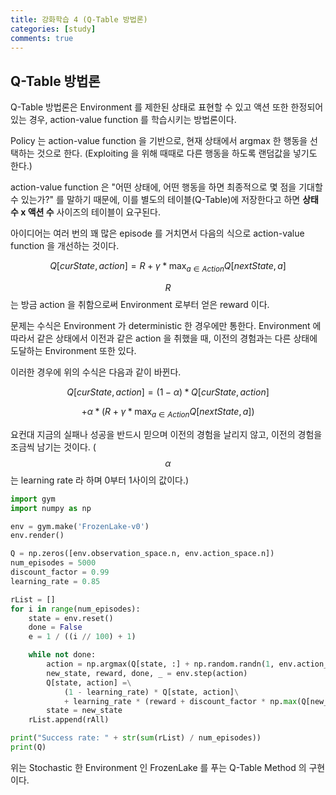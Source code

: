 ```yaml
---
title: 강화학습 4 (Q-Table 방법론)
categories: [study]
comments: true
---
```


## Q-Table 방법론

Q-Table 방법론은 Environment 를 제한된 상태로 표현할 수 있고 액션 또한 한정되어 있는 경우, action-value function 를 학습시키는 방법론이다.

Policy 는 action-value function 을 기반으로, 현재 상태에서 argmax 한 행동을 선택하는 것으로 한다. (Exploiting 을 위해 때때로 다른 행동을 하도록 랜덤값을 넣기도 한다.)

action-value function 은 "어떤 상태에, 어떤 행동을 하면 최종적으로 몇 점을 기대할 수 있는가?" 를 말하기 때문에, 이를 별도의 테이블(Q-Table)에 저장한다고 하면 **상태 수 x 액션 수** 사이즈의 테이블이 요구된다.

아이디어는 여러 번의 꽤 많은 episode 를 거치면서 다음의 식으로 action-value function 을 개선하는 것이다.

$$ Q[ curState, action ] = R + \gamma * \max_{a \in Action} Q[ nextState, a] $$

$$ R $$ 는 방금 action 을 취함으로써 Environment 로부터 얻은 reward 이다.

문제는 수식은 Environment 가 deterministic 한 경우에만 통한다. Environment 에 따라서 같은 상태에서 이전과 같은 action 을 취했을 때, 이전의 경험과는 다른 상태에 도달하는 Environment 또한 있다.

이러한 경우에 위의 수식은 다음과 같이 바뀐다.

$$ Q[ curState, action ] = (1 - \alpha) * Q[ curState, action ] $$

$$ + \alpha * (R + \gamma * \max_{a \in Action} Q[ nextState, a]) $$

요컨대 지금의 실패나 성공을 반드시 믿으며 이전의 경험을 날리지 않고, 이전의 경험을 조금씩 남기는 것이다. ($$ \alpha $$ 는 learning rate 라 하며 0부터 1사이의 값이다.)

~~~ python
import gym
import numpy as np

env = gym.make('FrozenLake-v0')
env.render()

Q = np.zeros([env.observation_space.n, env.action_space.n])
num_episodes = 5000
discount_factor = 0.99
learning_rate = 0.85

rList = []
for i in range(num_episodes):
    state = env.reset()
    done = False
    e = 1 / ((i // 100) + 1)

    while not done:
        action = np.argmax(Q[state, :] + np.random.randn(1, env.action_space.n) / (i + 1))
        new_state, reward, done, _ = env.step(action)
        Q[state, action] =\
            (1 - learning_rate) * Q[state, action]\
            + learning_rate * (reward + discount_factor * np.max(Q[new_state, :]))
        state = new_state
    rList.append(rAll)

print("Success rate: " + str(sum(rList) / num_episodes))
print(Q)
~~~

위는 Stochastic 한 Environment 인 FrozenLake 를 푸는 Q-Table Method 의 구현이다.